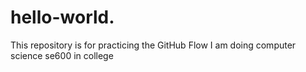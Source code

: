 # hello-world.
This repository is for practicing the GitHub Flow
I am doing computer science se600 in college
